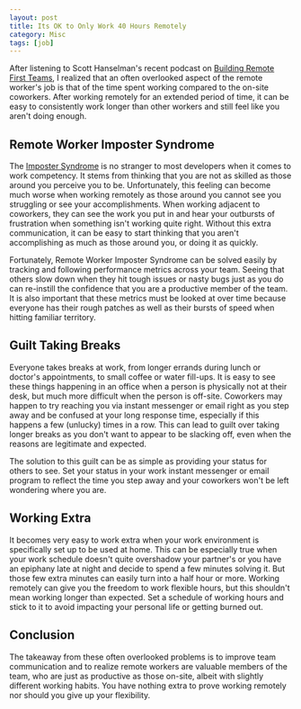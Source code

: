 ```yaml
---
layout: post
title: Its OK to Only Work 40 Hours Remotely
category: Misc
tags: [job]
---
```


After listening to Scott Hanselman's recent podcast on [Building Remote First Teams](http://hanselminutes.com/533/building-remote-first-teams-with-karolina-szczur), I realized that an often overlooked aspect of the remote worker's job is that of the time spent working compared to the on-site coworkers. After working remotely for an extended period of time, it can be easy to consistently work longer than other workers and still feel like you aren't doing enough.

## Remote Worker Imposter Syndrome

The [Imposter Syndrome](https://www.wikiwand.com/en/Impostor_syndrome) is no stranger to most developers when it comes to work competency. It stems from thinking that you are not as skilled as those around you perceive you to be. Unfortunately, this feeling can become much worse when working remotely as those around you cannot see you struggling or see your accomplishments. When working adjacent to coworkers, they can see the work you put in and hear your outbursts of frustration when something isn't working quite right. Without this extra communication, it can be easy to start thinking that you aren't accomplishing as much as those around you, or doing it as quickly.

Fortunately, Remote Worker Imposter Syndrome can be solved easily by tracking and following performance metrics across your team. Seeing that others slow down when they hit tough issues or nasty bugs just as you do can re-instill the confidence that you are a productive member of the team. It is also important that these metrics must be looked at over time because everyone has their rough patches as well as their bursts of speed when hitting familiar territory.

## Guilt Taking Breaks

Everyone takes breaks at work, from longer errands during lunch or doctor's appointments, to small coffee or water fill-ups. It is easy to see these things happening in an office when a person is physically not at their desk, but much more difficult when the person is off-site. Coworkers may happen to try reaching you via instant messenger or email right as you step away and be confused at your long response time, especially if this happens a few (unlucky) times in a row. This can lead to guilt over taking longer breaks as you don't want to appear to be slacking off, even when the reasons are legitimate and expected.

The solution to this guilt can be as simple as providing your status for others to see. Set your status in your work instant messenger or email program to reflect the time you step away and your coworkers won't be left wondering where you are.

## Working Extra

It becomes very easy to work extra when your work environment is specifically set up to be used at home. This can be especially true when your work schedule doesn't quite overshadow your partner's or you have an epiphany late at night and decide to spend a few minutes solving it. But those few extra minutes can easily turn into a half hour or more. Working remotely can give you the freedom to work flexible hours, but this shouldn't mean working longer than expected. Set a schedule of working hours and stick to it to avoid impacting your personal life or getting burned out.

## Conclusion

The takeaway from these often overlooked problems is to improve team communication and to realize remote workers are valuable members of the team, who are just as productive as those on-site, albeit with slightly different working habits. You have nothing extra to prove working remotely nor should you give up your flexibility.
